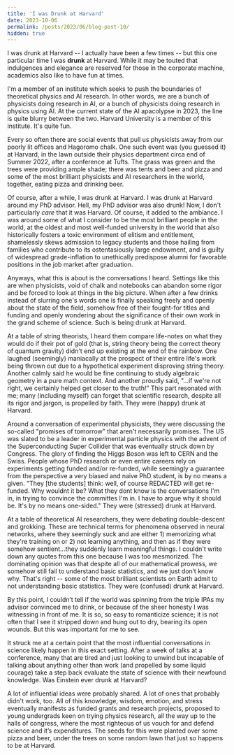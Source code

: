 ```yaml
---
title: 'I was Drunk at Harvard'
date: 2023-10-06
permalink: /posts/2023/06/blog-post-10/
hidden: true
---
```


I was drunk at Harvard -- I actually have been a few times -- but this one particular time I was **drunk** at Harvard. While it may be touted that indulgences and elegance are reserved for those in the corporate machine, academics also like to have fun at times.

I'm a member of an institute which seeks to push the boundaries of theoretical physics and AI research. In other words, we are a bunch of physicists doing research in AI, or a bunch of physicists doing research in physics using AI. At the current state of the AI apacolypse in 2023, the line is quite blurry between the two. Harvard University is a member of this institute. It's quite fun.

Every so often there are social events that pull us physicists away from our poorly lit offices and Hagoromo chalk. One such event was (you guessed it) at Harvard, in the lawn outside their physics department circa end of Summer 2022, after a conference at Tufts. The grass was green and the trees were providing ample shade; there was tents and beer and pizza and some of the most brilliant physicists and AI researchers in the world, together, eating pizza and drinking beer.

Of course, after a while, I was drunk at Harvard. I was drunk at Harvard around my PhD advisor. Hell, my PhD advisor was also drunk! Now, I don't particularly *care* that it was Harvard. Of course, it added to the ambiance. I was around some of what I consider to be the most brilliant people in the world, at the oldest and most well-funded university in the world that also historically fosters a toxic environment of elitism and entitlement, shamelessly skews admission to legacy students and those hailing from families who contribute to its ostentasiously large endowment, and is guilty of widespread grade-inflation to unethically predispose alumni for favorable positions in the job market after graduation.

Anyways, what this is about is the conversations I heard. Settings like this are when physicists, void of chalk and notebooks can abandon some rigor and be forced to look at things in the big picture. When after a few drinks instead of slurring one's words one is finally speaking freely and openly about the state of the field, somehow free of their fought-for titles and funding and openly wondering about the significance of their own work in the grand scheme of science. Such is being drunk at Harvard.

At a table of string theorists, I heard them compare life-notes on what they would do if their pot of gold (that is, string theory being the correct theory of quantum gravity) didn't end up existing at the end of the rainbow. One laughed (seemingly) maniacally at the prospect of their entire life's work being thrown out due to a hypothetical experiment disproving string theory. Another calmly said he would be fine continuing to study algebraic geometry in a pure math context. And another proudly said, "...if we're not right, we certainly helped get closer to the truth!" This part resonated with me; many (including myself) can forget that scientific research, despite all its rigor and jargon, is propelled by faith. They were (happy) drunk at Harvard.

Around a conversation of experimental physicists, they were discussing the so-called "promises of tomorrow" that aren't necessarily promises. The US was slated to be a leader in experimental particle physics with the advent of the Superconducting Super Collider that was eventually struck down by Congress. The glory of finding the Higgs Boson was left to CERN and the Swiss. People whose PhD research or even entire careers rely on experiments getting funded and/or re-funded, while seemingly a guarantee from the perspective a very biased and naive PhD student, is by no means a given.  "They [the students] think: well, of course REDACTED will get re-funded. Why wouldnt it be? What they dont know is the conversations I'm in, in trying to convince the committes I'm in. I have to argue why it should be. It's by no means one-sided." They were (stressed) drunk at Harvard.

At a table of theoretical AI researchers, they were debating double-descent and grokking. These are technical terms for phenomena observed in neural networks, where they seemingly suck and are either 1) memorizing what they're training on or 2) not learning anything, and then as if they were somehow sentient...they suddenly learn meaningful things. I couldn't write down any quotes from this one because I was too mesmorized. The dominating opinion was that despite all of our mathematical prowess, we somehow still fail to understand basic statistics, and we just don’t know why. That's right -- some of the most brilliant scientists on Earth admit to not understanding basic statistics. They were (confused) drunk at Harvard.

By this point, I couldn’t tell if the world was spinning from the triple IPAs my advisor convinced me to drink, or because of the sheer honesty I was witnessing in front of me. It is so, so easy to romanticize science; it is not often that I see it stripped down and hung out to dry, bearing its open wounds. But this was important for me to see.

It struck me at a certain point that the most influential conversations in science likely happen in this exact setting. After a week of talks at a conference, many that are tired and just looking to unwind but incapable of talking about anything other than work (and propelled by some liquid courage) take a step back evaluate the state of science with their newfound knowledge. Was Einstein ever drunk at Harvard?

A lot of influential ideas were probably shared. A lot of ones that probably didn't work, too. All of this knowledge, wisdom, emotion, and stress eventually manifests as funded grants and research projects, proposed to young undergrads keen on trying physics research, all the way up to the halls of congress, where the most righteous of us vouch for and defend science and it’s expenditures. The seeds for this were planted over some pizza and beer, under the trees on some random lawn that just so happens to be at Harvard.